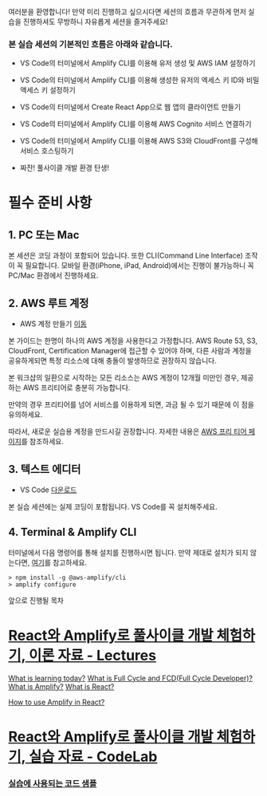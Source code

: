 여러분을 환영합니다! 만약 미리 진행하고 싶으시다면 세션의 흐름과 무관하게 먼저 실습을 진행하셔도 무방하니 자유롭게 세션을 즐겨주세요!

### 본 실습 세션의 기본적인 흐름은 아래와 같습니다.

- VS Code의 터미널에서 Amplify CLI를 이용해 유저 생성 및 AWS IAM 설정하기
- VS Code의 터미널에서 Amplify CLI를 이용해 생성한 유저의 엑세스 키 ID와 비밀 액세스 키 설정하기
- VS Code의 터미널에서 Create React App으로 웹 앱의 클라이언트 만들기
- VS Code의 터미널에서 Amplify CLI를 이용해 AWS Cognito 서비스 연결하기
- VS Code의 터미널에서 Amplify CLI를 이용해 AWS S3와 CloudFront를 구성해 서비스 호스팅하기

- 짜잔! 풀사이클 개발 환경 탄생!

# 필수 준비 사항

## 1. PC 또는 Mac

본 세션은 코딩 과정이 포함되어 있습니다. 또한 CLI(Command Line Interface) 조작이 꼭 필요합니다. 모바일 환경(iPhone, iPad, Android)에서는 진행이 불가능하니 꼭 PC/Mac 환경에서 진행하세요.

## 2. AWS 루트 계정

- AWS 계정 만들기 [이동](https://aws.amazon.com/ko/)

본 가이드는 한명이 하나의 AWS 계정을 사용한다고 가정합니다. AWS Route 53, S3, CloudFront, Certification Manager에 접근할 수 있어야 하며, 다른 사람과 계정을 공유하게되면 특정 리소스에 대해 충돌이 발생하므로 권장하지 않습니다.

본 워크샵의 일환으로 시작하는 모든 리소스는 AWS 계정이 12개월 미만인 경우, 제공하는 AWS 프리티어로 충분히 가능합니다.

만약의 경우 프리티어를 넘어 서비스를 이용하게 되면, 과금 될 수 있기 때문에 이 점을 유의하세요.

따라서, 새로운 실습용 계정을 만드시길 권장합니다. 자세한 내용은 [AWS 프리 티어 페이지](https://aws.amazon.com/free/)를 참조하세요.

## 3. 텍스트 에디터

- VS Code [다운로드](https://code.visualstudio.com/)

본 실습 세션에는 실제 코딩이 포함됩니다. VS Code를 꼭 설치해주세요.

## 4. Terminal & Amplify CLI

터미널에서 다음 명령어를 통해 설치를 진행하시면 됩니다. 만약 제대로 설치가 되지 않는다면, [여기](https://aws-amplify.github.io/docs/)를 참고하세요.

```
> npm install -g @aws-amplify/cli
> amplify configure
```

앞으로 진행될 목차

# [React와 Amplify로 풀사이클 개발 체험하기, 이론 자료 - Lectures](lectures/chapter1.md)

[What is learning today?](lectures/chapter1.md)
[What is Full Cycle and FCD(Full Cycle Developer)?](lectures/chapter2.md)
[What is Amplify?](lectures/chapter3.md)
[What is React?](lectures/chapter4.md)

[How to use Amplify in React?](lectures/chapter5.md)

# [React와 Amplify로 풀사이클 개발 체험하기, 실습 자료 - CodeLab](codelab/README.md)

### [실습에 사용되는 코드 샘플](code_sample/)
